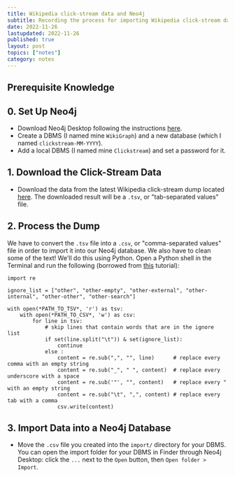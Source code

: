 ```yaml
---
title: Wikipedia click-stream data and Neo4j
subtitle: Recording the process for importing Wikipedia click-stream data into a Neo4j database
date: 2022-11-26
lastupdated: 2022-11-26
published: true
layout: post
topics: ["notes"]
category: notes
---
```


## Prerequisite Knowledge

## 0. Set Up Neo4j

-   Download Neo4j Desktop following the instructions [here](https://neo4j.com/download/).
-   Create a DBMS (I named mine `WikiGraph`) and a new database (which I named `clickstream-MM-YYYY`).
-   Add a local DBMS (I named mine `Clickstream`) and set a password for it.

## 1. Download the Click-Stream Data

-   Download the data from the latest Wikipedia click-stream dump located [here](https://dumps.wikimedia.org/other/clickstream/). The downloaded result will be a `.tsv`, or "tab-separated values" file.

## 2. Process the Dump

We have to convert the `.tsv` file into a `.csv`, or "comma-separated values" file in order to import it into our Neo4j database.
We also have to clean some of the text!
We'll do this using Python. Open a Python shell in the Terminal and run the following (borrowed from [this](https://www.geeksforgeeks.org/python-convert-tsv-to-csv-file/) tutorial):

```
import re

ignore_list = ["other", "other-empty", "other-external", "other-internal", "other-other", "other-search"]

with open(*PATH_TO_TSV*, 'r') as tsv:
    with open(*PATH_TO_CSV*, 'w') as csv:
        for line in tsv:
            # skip lines that contain words that are in the ignore list
            if set(line.split("\t")) & set(ignore_list):
                continue
            else :
                content = re.sub(",", "", line)      # replace every comma with an empty string
                content = re.sub("_", " ", content)  # replace every underscore with a space
                content = re.sub('"', "", content)   # replace every " with an empty string
                content = re.sub("\t", ",", content) # replace every tab with a comma
                csv.write(content)
```

## 3. Import Data into a Neo4j Database

-   Move the `.csv` file you created into the `import/` directory for your DBMS. You can open the import folder for your DBMS in Finder through Neo4j Desktop: click the `...` next to the `Open` button, then `Open folder > Import`.
